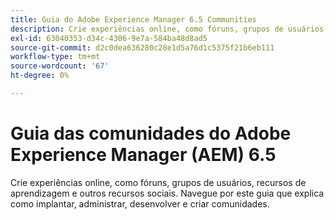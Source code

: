 ```yaml
---
title: Guia do Adobe Experience Manager 6.5 Communities
description: Crie experiências online, como fóruns, grupos de usuários, recursos de aprendizagem e outros recursos sociais. Navegue por este guia que explica como implantar, administrar, desenvolver e criar comunidades.
exl-id: 63040353-d34c-4306-9e7a-584ba48d8ad5
source-git-commit: d2c0dea636280c28e1d5a76d1c5375f21b6eb111
workflow-type: tm+mt
source-wordcount: '67'
ht-degree: 0%

---
```


# Guia das comunidades do Adobe Experience Manager (AEM) 6.5

Crie experiências online, como fóruns, grupos de usuários, recursos de aprendizagem e outros recursos sociais. Navegue por este guia que explica como implantar, administrar, desenvolver e criar comunidades.
